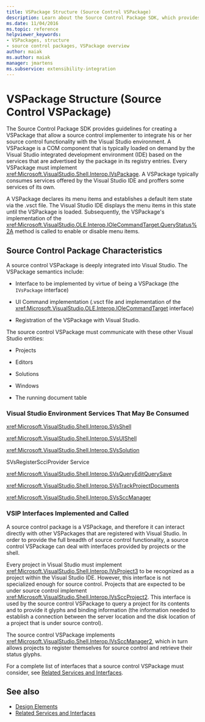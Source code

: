 ```yaml
---
title: VSPackage Structure (Source Control VSPackage)
description: Learn about the Source Control Package SDK, which provides guidelines for a VSPackage with a source control implementer to integrate with Visual Studio.
ms.date: 11/04/2016
ms.topic: reference
helpviewer_keywords:
- VSPackages, structure
- source control packages, VSPackage overview
author: maiak
ms.author: maiak
manager: jmartens
ms.subservice: extensibility-integration
---
```

# VSPackage Structure (Source Control VSPackage)

The Source Control Package SDK provides guidelines for creating a VSPackage that allow a source control implementer to integrate his or her source control functionality with the Visual Studio environment. A VSPackage is a COM component that is typically loaded on demand by the Visual Studio integrated development environment (IDE) based on the services that are advertised by the package in its registry entries. Every VSPackage must implement <xref:Microsoft.VisualStudio.Shell.Interop.IVsPackage>. A VSPackage typically consumes services offered by the Visual Studio IDE and proffers some services of its own.

A VSPackage declares its menu items and establishes a default item state via the .vsct file. The Visual Studio IDE displays the menu items in this state until the VSPackage is loaded. Subsequently, the VSPackage's implementation of the <xref:Microsoft.VisualStudio.OLE.Interop.IOleCommandTarget.QueryStatus%2A> method is called to enable or disable menu items.

## Source Control Package Characteristics

A source control VSPackage is deeply integrated into Visual Studio. The VSPackage semantics include:

- Interface to be implemented by virtue of being a VSPackage (the `IVsPackage` interface)

- UI Command implementation (.vsct file and implementation of the <xref:Microsoft.VisualStudio.OLE.Interop.IOleCommandTarget> interface)

- Registration of the VSPackage with Visual Studio.

The source control VSPackage must communicate with these other Visual Studio entities:

- Projects

- Editors

- Solutions

- Windows

- The running document table

### Visual Studio Environment Services That May Be Consumed

<xref:Microsoft.VisualStudio.Shell.Interop.SVsShell>

<xref:Microsoft.VisualStudio.Shell.Interop.SVsUIShell>

<xref:Microsoft.VisualStudio.Shell.Interop.SVsSolution>

SVsRegisterScciProvider Service

<xref:Microsoft.VisualStudio.Shell.Interop.SVsQueryEditQuerySave>

<xref:Microsoft.VisualStudio.Shell.Interop.SVsTrackProjectDocuments>

<xref:Microsoft.VisualStudio.Shell.Interop.SVsSccManager>

### VSIP Interfaces Implemented and Called

A source control package is a VSPackage, and therefore it can interact directly with other VSPackages that are registered with Visual Studio. In order to provide the full breadth of source control functionality, a source control VSPackage can deal with interfaces provided by projects or the shell.

Every project in Visual Studio must implement <xref:Microsoft.VisualStudio.Shell.Interop.IVsProject3> to be recognized as a project within the Visual Studio IDE. However, this interface is not specialized enough for source control. Projects that are expected to be under source control implement <xref:Microsoft.VisualStudio.Shell.Interop.IVsSccProject2>. This interface is used by the source control VSPackage to query a project for its contents and to provide it glyphs and binding information (the information needed to establish a connection between the server location and the disk location of a project that is under source control).

The source control VSPackage implements <xref:Microsoft.VisualStudio.Shell.Interop.IVsSccManager2>, which in turn allows projects to register themselves for source control and retrieve their status glyphs.

For a complete list of interfaces that a source control VSPackage must consider, see [Related Services and Interfaces](../../extensibility/internals/related-services-and-interfaces-source-control-vspackage.md).

## See also

- [Design Elements](../../extensibility/internals/source-control-vspackage-design-elements.md)
- [Related Services and Interfaces](../../extensibility/internals/related-services-and-interfaces-source-control-vspackage.md)
